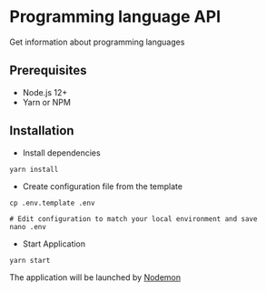 # Programming language API

Get information about programming languages

## Prerequisites
- Node.js 12+
- Yarn or NPM

## Installation
- Install dependencies
```shell
yarn install
```
- Create configuration file from the template
```shell
cp .env.template .env

# Edit configuration to match your local environment and save
nano .env
```

- Start Application
```bash
yarn start
```
The application will be launched by [Nodemon](https://nodemon.com)
